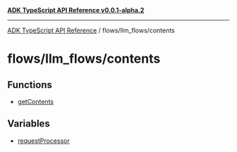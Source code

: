 [**ADK TypeScript API Reference v0.0.1-alpha.2**](../../../README.md)

***

[ADK TypeScript API Reference](../../../modules.md) / flows/llm\_flows/contents

# flows/llm\_flows/contents

## Functions

- [getContents](functions/getContents.md)

## Variables

- [requestProcessor](variables/requestProcessor.md)
